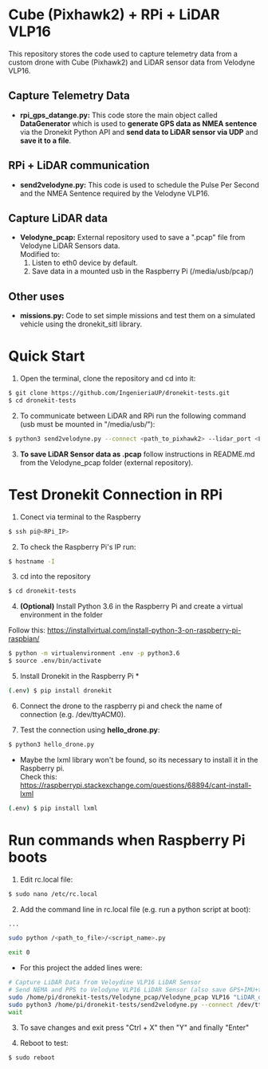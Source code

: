 # Cube (Pixhawk2) + RPi + LiDAR VLP16
This repository stores the code used to capture telemetry data from a custom drone with Cube (Pixhawk2) and LiDAR sensor data from Velodyne VLP16.

## Capture Telemetry Data

- **rpi_gps_datange.py:** This code store the main object called **DataGenerator** which is used to **generate GPS data as NMEA sentence** via the Dronekit Python API and **send data to LiDAR sensor via UDP** and **save it to a file**.

## RPi + LiDAR communication

- **send2velodyne.py:** This code is used to schedule the Pulse Per Second and the NMEA Sentence required by the Velodyne VLP16.

## Capture LiDAR data

- **Velodyne_pcap:** External repository used to save a ".pcap" file from Velodyne LiDAR Sensors data.   
Modified to:
  1. Listen to eth0 device by default.
  2. Save data in a mounted usb in the Raspberry Pi (/media/usb/pcap/)

## Other uses

- **missions.py:**  Code to set simple missions and test them on a simulated vehicle using the dronekit_sitl library.

# Quick Start

1. Open the terminal, clone the repository and cd into it:

```sh
$ git clone https://github.com/IngenieriaUP/dronekit-tests.git
$ cd dronekit-tests
```

2. To communicate between LiDAR and RPi run the following command (usb must be mounted in "/media/usb/"):

```sh
$ python3 send2velodyne.py --connect <path_to_pixhawk2> --lidar_port <LiDAR_IP> --filename <filename>
```

3. **To save LiDAR Sensor data as .pcap** follow instructions in README.md from the Velodyne_pcap folder (external repository).


# Test Dronekit Connection in RPi

1. Conect via terminal to the Raspberry

```sh
$ ssh pi@<RPi_IP>
```

2. To check the Raspberry Pi's IP run:

```sh
$ hostname -I
```

3. cd into the repository

```sh
$ cd dronekit-tests
```

4. **(Optional)**  Install Python 3.6 in the Raspberry Pi and create a virtual environment in the folder

Follow this: https://installvirtual.com/install-python-3-on-raspberry-pi-raspbian/

```sh
$ python -m virtualenvironment .env -p python3.6
$ source .env/bin/activate
```
5. Install Dronekit in the Raspberry Pi *
```sh
(.env) $ pip install dronekit
```  

6. Connect the drone to the raspberry pi and check the name of connection (e.g. /dev/ttyACM0).

7. Test the connection using **hello_drone.py**:
```sh
$ python3 hello_drone.py
```

* Maybe the lxml library won't be found, so its necessary to install it in the Raspberry pi.  
Check this: https://raspberrypi.stackexchange.com/questions/68894/cant-install-lxml
```sh
(.env) $ pip install lxml
```

# Run commands when Raspberry Pi boots

1. Edit rc.local file:

```sh
$ sudo nano /etc/rc.local
```

2. Add the command line in rc.local file (e.g. run a python script at boot):

```sh
...

sudo python /<path_to_file>/<script_name>.py

exit 0
```

* For this project the added lines were:

```sh
# Capture LiDAR Data from Veloydine VLP16 LiDAR Sensor
# Send NEMA and PPS to Velodyne VLP16 LiDAR Sensor (also save GPS+IMU+timestamp)
sudo /home/pi/dronekit-tests/Velodyne_pcap/Velodyne_pcap VLP16 "LiDAR_data" &
sudo python3 /home/pi/dronekit-tests/send2velodyne.py --connect /dev/ttyACM0 --lidar_port 192.168.1.21 &
wait
```

3. To save changes and exit press "Ctrl + X" then "Y" and finally "Enter"

4. Reboot to test:

```sh
$ sudo reboot
```
